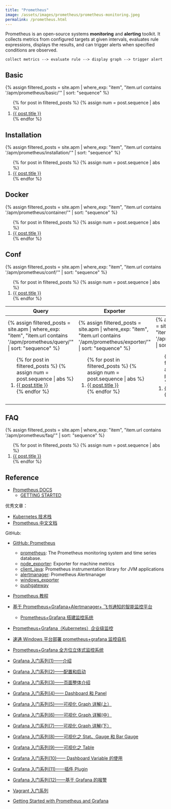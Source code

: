 ```yaml
---
title: "Prometheus"
image: /assets/images/prometheus/prometheus-monitoring.jpeg
permalink: /prometheus.html
---
```


Prometheus is an open-source systems **monitoring** and **alerting** toolkit.
It collects metrics from configured targets at given intervals, evaluates rule expressions, displays the results,
and can trigger alerts when specified conditions are observed.

```text
collect metrics --> evaluate rule --> display graph --> trigger alert
```

## Basic

{%
assign filtered_posts = site.apm |
where_exp: "item", "item.url contains '/apm/prometheus/basic/'" |
sort: "sequence"
%}
<ol>
    {% for post in filtered_posts %}
    {% assign num = post.sequence | abs %}
    <li>
        <a href="{{ post.url }}">{{ post.title }}</a>
    </li>
    {% endfor %}
</ol>

## Installation

{%
assign filtered_posts = site.apm |
where_exp: "item", "item.url contains '/apm/prometheus/installation/'" |
sort: "sequence"
%}
<ol>
    {% for post in filtered_posts %}
    {% assign num = post.sequence | abs %}
    <li>
        <a href="{{ post.url }}">{{ post.title }}</a>
    </li>
    {% endfor %}
</ol>

## Docker

{%
assign filtered_posts = site.apm |
where_exp: "item", "item.url contains '/apm/prometheus/container/'" |
sort: "sequence"
%}
<ol>
    {% for post in filtered_posts %}
    {% assign num = post.sequence | abs %}
    <li>
        <a href="{{ post.url }}">{{ post.title }}</a>
    </li>
    {% endfor %}
</ol>

## Conf

{%
assign filtered_posts = site.apm |
where_exp: "item", "item.url contains '/apm/prometheus/conf/'" |
sort: "sequence"
%}
<ol>
    {% for post in filtered_posts %}
    {% assign num = post.sequence | abs %}
    <li>
        <a href="{{ post.url }}">{{ post.title }}</a>
    </li>
    {% endfor %}
</ol>


<table>
  <thead>
  <tr>
    <th>Query</th>
    <th>Exporter</th>
    <th>Rule</th>
    <th>AlertManager</th>
  </tr>
  </thead>
  <tbody>
  <tr>
    <td>
{%
assign filtered_posts = site.apm |
where_exp: "item", "item.url contains '/apm/prometheus/query/'" |
sort: "sequence"
%}
<ol>
    {% for post in filtered_posts %}
    {% assign num = post.sequence | abs %}
    <li>
        <a href="{{ post.url }}">{{ post.title }}</a>
    </li>
    {% endfor %}
</ol>
    </td>
    <td>
{%
assign filtered_posts = site.apm |
where_exp: "item", "item.url contains '/apm/prometheus/exporter/'" |
sort: "sequence"
%}
<ol>
    {% for post in filtered_posts %}
    {% assign num = post.sequence | abs %}
    <li>
        <a href="{{ post.url }}">{{ post.title }}</a>
    </li>
    {% endfor %}
</ol>
    </td>
    <td>
{%
assign filtered_posts = site.apm |
where_exp: "item", "item.url contains '/apm/prometheus/rule/'" |
sort: "sequence"
%}
<ol>
    {% for post in filtered_posts %}
    {% assign num = post.sequence | abs %}
    <li>
        <a href="{{ post.url }}">{{ post.title }}</a>
    </li>
    {% endfor %}
</ol>
    </td>
    <td>
{%
assign filtered_posts = site.apm |
where_exp: "item", "item.url contains '/apm/prometheus/alert/'" |
sort: "sequence"
%}
<ol>
    {% for post in filtered_posts %}
    {% assign num = post.sequence | abs %}
    <li>
        <a href="{{ post.url }}">{{ post.title }}</a>
    </li>
    {% endfor %}
</ol>
    </td>
  </tr>
  </tbody>
</table>

## FAQ

{%
assign filtered_posts = site.apm |
where_exp: "item", "item.url contains '/apm/prometheus/faq/'" |
sort: "sequence"
%}
<ol>
    {% for post in filtered_posts %}
    {% assign num = post.sequence | abs %}
    <li>
        <a href="{{ post.url }}">{{ post.title }}</a>
    </li>
    {% endfor %}
</ol>


## Reference

- [Prometheus DOCS](https://prometheus.io/docs/introduction/overview/)
    - [GETTING STARTED](https://prometheus.io/docs/prometheus/latest/getting_started/)

优秀文章：

- [Kubernetes 技术栈](https://www.k8stech.net/)
- [Prometheus 中文文档](https://www.prometheus.wang/)

GitHub:

- [GitHub: Prometheus](https://github.com/prometheus)
    - [prometheus](https://github.com/prometheus/prometheus): The Prometheus monitoring system and time series database.
    - [node_exporter](https://github.com/prometheus/node_exporter): Exporter for machine metrics
    - [client_java](https://github.com/prometheus/client_java): Prometheus instrumentation library for JVM applications
    - [alertmanager](https://github.com/prometheus/alertmanager): Prometheus Alertmanager
    - [windows_exporter](https://github.com/prometheus-community/windows_exporter)
    - [pushgateway](https://github.com/prometheus/pushgateway)


- [Prometheus 教程](https://www.bilibili.com/video/BV1m54y1o79r/)
- [基于 Prometheus+Grafana+Alertmanager+ 飞书通知的智能监控平台](https://www.bilibili.com/video/BV1HN4y157Zk/)
    - [Prometheus+Grafana 搭建监控系统](https://baijiahao.baidu.com/s?id=1753604903559944316&wfr=spider&for=pc)
- [Prometheus+Grafana（Kubernetes）企业级监控](https://www.bilibili.com/video/BV13o4y1U78E/)
- [速通 Windows 平台部署 prometheus+grafana 监控自机](https://www.bilibili.com/video/BV1uN4y1P72U/)
- [Prometheus+Grafana 全方位立体式监控系统](https://www.bilibili.com/video/BV1M24y1B7Fg)

- [Grafana 入门系列(1)——介绍](https://www.bilibili.com/video/BV1DA411s7L8)
- [Grafana 入门系列(2)——配置和启动](https://www.bilibili.com/video/BV1ma4y1n7S2)
- [Grafana 入门系列(3)——页面整体介绍](https://www.bilibili.com/video/BV1St4y1r7iQ/)
- [Grafana 入门系列(4)—— Dashboard 和 Panel](https://www.bilibili.com/video/BV1w5411n7Le)
- [Grafana 入门系列(5)——可视化 Graph 详解(上）](https://www.bilibili.com/video/BV1kU4y1x7dG)
- [Grafana 入门系列(6)——可视化 Graph 详解(中）](https://www.bilibili.com/video/BV18A411W7Cg)
- [Grafana 入门系列(7)——可视化 Graph 详解(下）](https://www.bilibili.com/video/BV1Lr4y1T7SD)
- [Grafana 入门系列(8)——可视化之 Stat、Gauge 和 Bar Gauge](https://www.bilibili.com/video/BV1TK411u7aC)
- [Grafana 入门系列(9)——可视化之 Table](https://www.bilibili.com/video/BV1454y1s7o9)
- [Grafana 入门系列(10)—— Dashboard Variable 的使用](https://www.bilibili.com/video/BV14i4y1c7T7/)
- [Grafana 入门系列(11)——插件 Plugin](https://www.bilibili.com/video/BV1B5411n71d)
- [Grafana 入门系列(12)——基于 Grafana 的报警](https://www.bilibili.com/video/BV11v411W7gu)


- [Vagrant 入门系列](https://www.bilibili.com/video/BV15t4y167zX)

- [Getting Started with Prometheus and Grafana](https://medium.com/devops-dudes/install-prometheus-on-ubuntu-18-04-a51602c6256b)